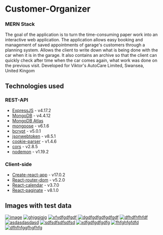 # Customer-Organizer

### MERN Stack

The goal of the application is to turn the time-consuming paper
work into an interactive web application. The application allows easy
booking and management of saved appointments of garage's
customers through a planning system. Allows the client to write
down what is being done with the car when it is in the garage. It also
contains an archive so that the client can quickly check after time
when the car comes again, what work was done on the previous visit. 
Developed for Viktor's AutoCare Limited, Swansea, United Kingom

## Technologies used
### REST-API
- [ExpressJS](https://expressjs.com/) - v4.17.2
- [MongoDB](https://www.mongodb.com/) - v4.4.12
- [MongoDB Atlas](https://www.mongodb.com/cloud/atlas)
- [mongoose](https://mongoosejs.com/) - v6.1.6
- [bcrypt](https://github.com/kelektiv/node.bcrypt.js#readme) - v5.0.1
- [jsonwebtoken](https://jwt.io/) - v8.5.1
- [cookie-parser](https://github.com/expressjs/cookie-parser#readme) - v1.4.6
- [cors](https://github.com/expressjs/cors#readme) - v2.8.5
- [nodemon](https://nodemon.io/) - v1.19.2

### Client-side
- [Create-react-app](https://reactjs.org/docs/create-a-new-react-app.html) - v17.0.2
- [React-router-dom](https://github.com/ReactTraining/react-router#readme) - v5.2.0
- [React-calendar](https://github.com/wojtekmaj/react-calendar/blob/main/README.md) - v3.7.0
- [React-paginate](https://github.com/AdeleD/react-paginate/blob/master/README.md) - v8.1.0

## Images with test data

<a href="https://ibb.co/6R282YD"><img src="https://i.ibb.co/6R282YD/image.png" alt="image" border="0" /></a> <a href="https://ibb.co/Xj9H56s"><img src="https://i.ibb.co/Xj9H56s/ghjggjgjg.png" alt="ghjggjgjg" border="0" /></a> <a href="https://ibb.co/8DrzcmN"><img src="https://i.ibb.co/8DrzcmN/xfvdfgdfgdf.png" alt="xfvdfgdfgdf" border="0" /></a> <a href="https://ibb.co/ngPnN5Y"><img src="https://i.ibb.co/ngPnN5Y/dgdfgdfgdfgdfgdf.png" alt="dgdfgdfgdfgdfgdf" border="0" /></a> <a href="https://ibb.co/DK36M5B"><img src="https://i.ibb.co/DK36M5B/dfhdfhfhfdf.png" alt="dfhdfhfhfdf" border="0" /></a> <a href="https://ibb.co/g4C35kV"><img src="https://i.ibb.co/g4C35kV/asdasdasdasd.png" alt="asdasdasdasd" border="0" /></a> <a href="https://ibb.co/bj4ZtsB"><img src="https://i.ibb.co/bj4ZtsB/sdfsdfsdfsdfsd.png" alt="sdfsdfsdfsdfsd" border="0" /></a> <a href="https://ibb.co/wJZBtHH"><img src="https://i.ibb.co/wJZBtHH/xdfgdfgdfgdfg.png" alt="xdfgdfgdfgdfg" border="0" /></a> <a href="https://ibb.co/6Z2Xzkf"><img src="https://i.ibb.co/6Z2Xzkf/fhfghfgfdfd.png" alt="fhfghfgfdfd" border="0" /></a> <a href="https://ibb.co/FH9v6KM"><img src="https://i.ibb.co/FH9v6KM/dfhfhfggfhgfhfg.png" alt="dfhfhfggfhgfhfg" border="0" /></a>
